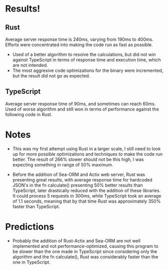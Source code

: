 # Results!

## Rust
Average server response time is 240ms, varying from 190ms to 400ms. Efforts were concentrated into making the code run as fast as possible.
- Used of a better algorithm to resolve the calculations, but did not win against TypeScript in terms of response time and execution time, which are not intended.
- The most aggresive code optimizations for the binary were incremented, but the result did not go as expected.

## TypeScript
Average server response time of 90ms, and sometimes can reach 60ms. Used of worse algorithm and still won in terms of performance against the following code in Rust.

# Notes
- This was my first attempt using Rust in a larger scale, I still need to look up for more possible optimizations and techniques to make the code run better. The result of 266% slower should not be this high, I was expecting something in range of 50% maximum.

- Before the addition of Sea-ORM and Actix web server, Rust was presenting great results, with average response time for hardcoded JSON's in the fn calculate() presenting 50% better results than TypeScript, later drastically reduced with the addition of these libraries. It could process 5 requests in 300ms, while TypeScript took an average of 1.1 seconds, meaning that by that time Rust was approximately 350% faster than TypeScript.

# Predictions

- Probably the addition of Rust-Actix and Sea-ORM are not well implemented and not performance-optimized, causing this program to be slower than the one made in TypeScript since considering only the algorithm and the fn calculate(), Rust was considerably faster than the one in TypeScript.